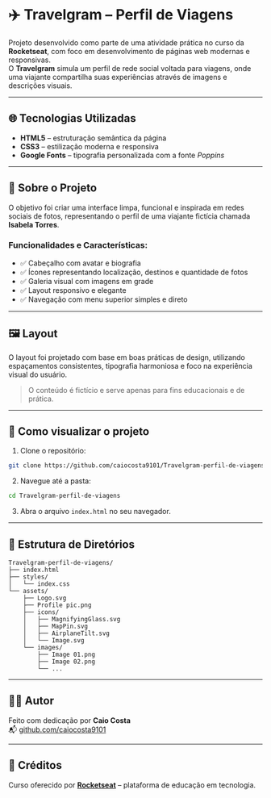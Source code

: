 
# ✈️ Travelgram – Perfil de Viagens

Projeto desenvolvido como parte de uma atividade prática no curso da **Rocketseat**, com foco em desenvolvimento de páginas web modernas e responsivas.  
O **Travelgram** simula um perfil de rede social voltada para viagens, onde uma viajante compartilha suas experiências através de imagens e descrições visuais.

---

## 🌐 Tecnologias Utilizadas

- **HTML5** – estruturação semântica da página  
- **CSS3** – estilização moderna e responsiva  
- **Google Fonts** – tipografia personalizada com a fonte *Poppins*

---

## 🎨 Sobre o Projeto

O objetivo foi criar uma interface limpa, funcional e inspirada em redes sociais de fotos, representando o perfil de uma viajante fictícia chamada **Isabela Torres**.

### Funcionalidades e Características:

- ✅ Cabeçalho com avatar e biografia
- ✅ Ícones representando localização, destinos e quantidade de fotos
- ✅ Galeria visual com imagens em grade
- ✅ Layout responsivo e elegante
- ✅ Navegação com menu superior simples e direto

---

## 🖼️ Layout

O layout foi projetado com base em boas práticas de design, utilizando espaçamentos consistentes, tipografia harmoniosa e foco na experiência visual do usuário.

> O conteúdo é fictício e serve apenas para fins educacionais e de prática.

---

## 🚀 Como visualizar o projeto

1. Clone o repositório:
```bash
git clone https://github.com/caiocosta9101/Travelgram-perfil-de-viagens.git
```

2. Navegue até a pasta:
```bash
cd Travelgram-perfil-de-viagens
```

3. Abra o arquivo `index.html` no seu navegador.

---

## 📁 Estrutura de Diretórios

```
Travelgram-perfil-de-viagens/
├── index.html
├── styles/
│   └── index.css
└── assets/
    ├── Logo.svg
    ├── Profile pic.png
    ├── icons/
    │   ├── MagnifyingGlass.svg
    │   ├── MapPin.svg
    │   ├── AirplaneTilt.svg
    │   └── Image.svg
    └── images/
        ├── Image 01.png
        ├── Image 02.png
        └── ...
```

---

## 👩‍💻 Autor

Feito com dedicação por **Caio Costa**  
📬 [github.com/caiocosta9101](https://github.com/caiocosta9101)

---

## 🧭 Créditos

Curso oferecido por **[Rocketseat](https://rocketseat.com.br/)** – plataforma de educação em tecnologia.

